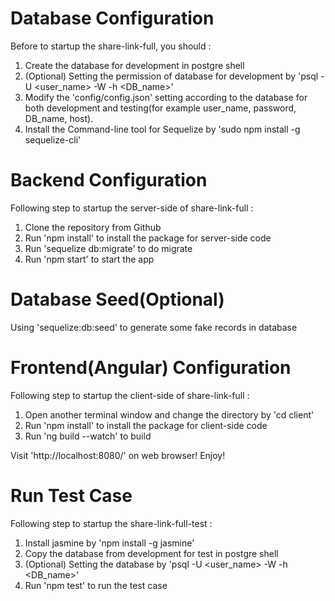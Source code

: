 # Database Configuration
Before to startup the share-link-full, you should :
1. Create the database for development in postgre shell
2. (Optional) Setting the permission of database for development by 'psql -U <user_name> -W -h <hostname> <DB_name>'
3. Modify the 'config/config.json' setting according to the database for both development and testing(for example user_name, password, DB_name, host).
4. Install the Command-line tool for Sequelize by 'sudo npm install -g sequelize-cli'

# Backend Configuration
Following step to startup the server-side of share-link-full :
1. Clone the repository from Github
2. Run 'npm install' to install the package for server-side code
3. Run 'sequelize db:migrate' to do migrate 
4. Run 'npm start' to start the app

# Database Seed(Optional)
Using 'sequelize:db:seed' to generate some fake records in database

# Frontend(Angular) Configuration
Following step to startup the client-side of share-link-full :
1. Open another terminal window and change the directory by 'cd client'
2. Run 'npm install' to install the package for client-side code
3. Run 'ng build --watch' to build

Visit 'http://localhost:8080/' on web browser! Enjoy!

# Run Test Case
Following step to startup the share-link-full-test :
1. Install jasmine by 'npm install -g jasmine'
2. Copy the database from development for test in postgre shell
3. (Optional) Setting the database by 'psql -U <user_name> -W -h <hostname> <DB_name>'
4. Run 'npm test' to run the test case